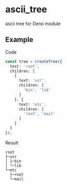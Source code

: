 # ascii_tree
ascii tree for Deno module

## Example
Code
```TypeScript
const tree = createTree({
  text: 'root',
  children: [
    {
      text: 'usr',
      children: [
        'bin', 'lib'
      ]
    }, {
      text: 'etc',
      children: [
        'root', 'mail'
      ]
    }
  ]
});

```
Result 
```Plain
root
├─usr
│ ├─bin
│ └─lib
└─etc
  ├─root
  └─mail
```
